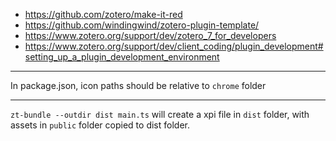 - https://github.com/zotero/make-it-red
- https://github.com/windingwind/zotero-plugin-template/
- https://www.zotero.org/support/dev/zotero_7_for_developers
- https://www.zotero.org/support/dev/client_coding/plugin_development#setting_up_a_plugin_development_environment

---

In package.json, icon paths should be relative to `chrome` folder

---

`zt-bundle --outdir dist main.ts` will create a xpi file in `dist` folder, with assets in `public` folder copied to dist folder.